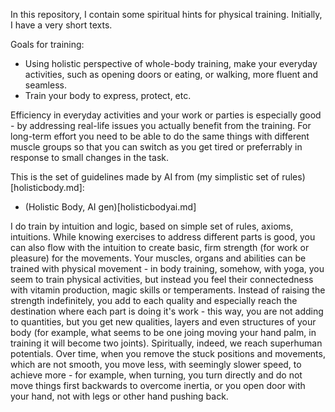 In this repository, I contain some spiritual hints for physical training. Initially, I have a very short texts.

Goals for training:
- Using holistic perspective of whole-body training, make your everyday activities, such as opening doors or eating, or walking, more fluent and seamless.
- Train your body to express, protect, etc.

Efficiency in everyday activities and your work or parties is especially good - by addressing real-life issues you actually benefit from the training. For long-term effort you need to be able to do the same things
with different muscle groups so that you can switch as you get tired or preferrably in response to small changes in the task.

This is the set of guidelines made by AI from (my simplistic set of rules)[holisticbody.md]:
- (Holistic Body, AI gen)[holisticbodyai.md]

I do train by intuition and logic, based on simple set of rules, axioms, intuitions. While knowing exercises to address different parts is good, you can also flow with the intuition to create basic, firm strength (for work or pleasure) for the movements. Your muscles, organs and abilities can be trained with physical movement - in body training, somehow, with yoga, you seem to train physical activities, but instead you feel their connectedness with vitamin production, magic skills or temperaments. Instead of raising the strength indefinitely, you add to each quality and especially reach the destination where each part is doing it's work - this way, you are not adding to quantities, but you get new qualities, layers and even structures of your body (for example, what seems to be one joing moving your hand palm, in training it will become two joints). Spiritually, indeed, we reach superhuman potentials. Over time, when you remove the stuck positions and movements, which are not smooth, you move less, with seemingly slower speed, to achieve more - for example, when turning, you turn directly and do not move things first backwards to overcome inertia, or you open door with your hand, not with legs or other hand pushing back.

